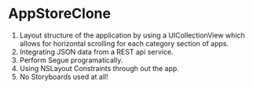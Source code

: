 # AppStoreClone
1) Layout structure of the application by using a UICollectionView which allows for horizontal scrolling for each category section of apps.
2) Integrating JSON data from a REST api service.
3) Perform Segue programatically.
4) Using NSLayout Constraints through out the app.
5) No Storyboards used at all!
